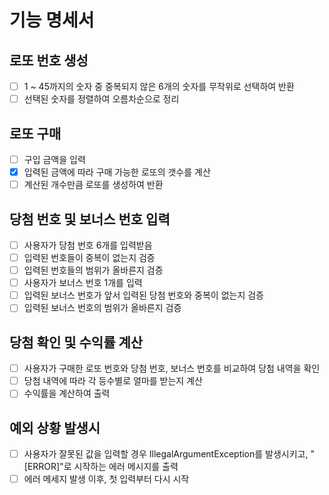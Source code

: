 # 기능 명세서

## 로또 번호 생성
- [ ] 1 ~ 45까지의 숫자 중 중복되지 않은 6개의 숫자를 무작위로 선택하여 반환
- [ ] 선택된 숫자를 정렬하여 오름차순으로 정리

## 로또 구매
- [ ] 구입 금액을 입력
- [X] 입력된 금액에 따라 구매 가능한 로또의 갯수를 계산
- [ ] 계산된 개수만큼 로또를 생성하여 반환

## 당첨 번호 및 보너스 번호 입력
- [ ] 사용자가 당첨 번호 6개를 입력받음
- [ ] 입력된 번호들이 중복이 없는지 검증
- [ ] 입력된 번호들의 범위가 올바른지 검증
- [ ] 사용자가 보너스 번호 1개를 입력
- [ ] 입력된 보너스 번호가 앞서 입력된 당첨 번호와 중복이 없는지 검증
- [ ] 입력된 보너스 번호의 범위가 올바른지 검증

## 당첨 확인 및 수익률 계산
- [ ] 사용자가 구매한 로또 번호와 당첨 번호, 보너스 번호를 비교하여 당첨 내역을 확인
- [ ] 당첨 내역에 따라 각 등수별로 얼마를 받는지 계산
- [ ] 수익률을 계산하여 출력

## 예외 상황 발생시
- [ ] 사용자가 잘못된 값을 입력할 경우 IllegalArgumentException를 발생시키고, "[ERROR]"로 시작하는 에러 메시지를 출력
- [ ] 에러 메세지 발생 이후, 첫 입력부터 다시 시작 